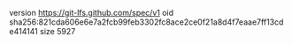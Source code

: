 version https://git-lfs.github.com/spec/v1
oid sha256:821cda606e6e7a2fcb99feb3302fc8ace2ce0f21a8d4f7eaae7ff13cde414141
size 5927
